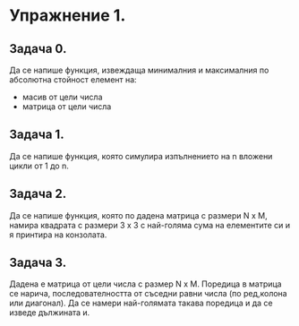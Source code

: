# Упражнение 1.


## Задача 0.
Да се напише функция, извеждаща минималния и максималния по абсолютна стойност елемент на:

- масив от цели числа
- матрица от цели числа

## Задача 1.
Да се напише функция, която симулира изпълнението на n вложени цикли от 1 до n.


## Задача 2. 
Да се напише функция, която по дадена матрица с размери N x M,
намира квадрата с размери 3 x 3 с най-голяма сума на елементите си и я принтира на конзолата.

## Задача 3.
Дадена е матрица от цели числа с размер N x M. Поредица в матрица се нарича, последователността от съседни равни числа
(по ред,колона или диагонал). Да се намери най-голямата такава поредица и да се изведе дължината и.
